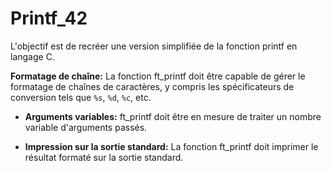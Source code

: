 # Printf_42

 L'objectif est de recréer une version simplifiée de la fonction printf en langage C.

 

 **Formatage de chaîne:** La fonction ft_printf doit être capable de gérer le formatage de chaînes de caractères, y compris les spécificateurs de conversion tels que `%s`, `%d`, `%c`, etc.
  
- **Arguments variables:** ft_printf doit être en mesure de traiter un nombre variable d'arguments passés.

- **Impression sur la sortie standard:** La fonction ft_printf doit imprimer le résultat formaté sur la sortie standard.
